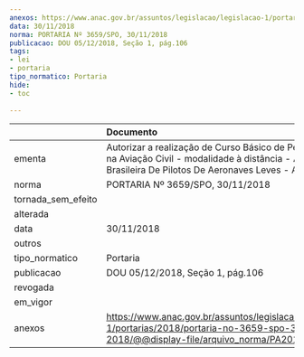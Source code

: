 ```yaml
---
anexos: https://www.anac.gov.br/assuntos/legislacao/legislacao-1/portarias/2018/portaria-no-3659-spo-30-11-2018/@@display-file/arquivo_norma/PA2018-3659.pdf
data: 30/11/2018
norma: PORTARIA Nº 3659/SPO, 30/11/2018
publicacao: DOU 05/12/2018, Seção 1, pág.106
tags:
- lei
- portaria
tipo_normatico: Portaria
hide: 
- toc 
 
---
```


|                    | Documento                                                                                                                                                        |
|:-------------------|:-----------------------------------------------------------------------------------------------------------------------------------------------------------------|
| ementa             | Autorizar a realização de Curso Básico de Perícia Médica na Aviação Civil - modalidade à distância - Associação Brasileira De Pilotos De Aeronaves Leves - Abul. |
| norma              | PORTARIA Nº 3659/SPO, 30/11/2018                                                                                                                                 |
| tornada_sem_efeito |                                                                                                                                                                  |
| alterada           |                                                                                                                                                                  |
| data               | 30/11/2018                                                                                                                                                       |
| outros             |                                                                                                                                                                  |
| tipo_normatico     | Portaria                                                                                                                                                         |
| publicacao         | DOU 05/12/2018, Seção 1, pág.106                                                                                                                                 |
| revogada           |                                                                                                                                                                  |
| em_vigor           |                                                                                                                                                                  |
| anexos             | https://www.anac.gov.br/assuntos/legislacao/legislacao-1/portarias/2018/portaria-no-3659-spo-30-11-2018/@@display-file/arquivo_norma/PA2018-3659.pdf             |